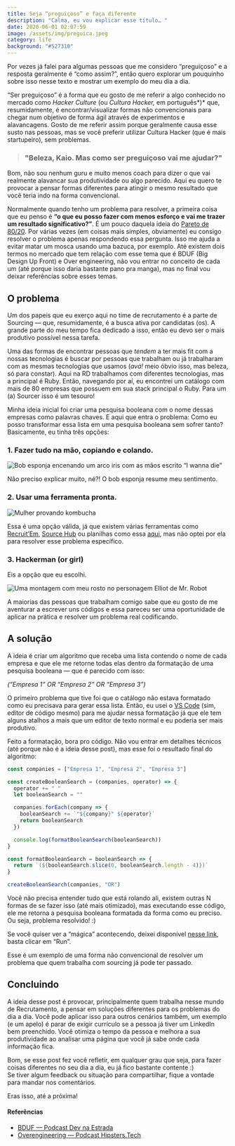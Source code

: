 ```yaml
---
title: Seja “preguiçoso” e faça diferente
description: "Calma, eu vou explicar esse título… "
date: 2020-06-01 02:07:59
image: /assets/img/preguica.jpeg
category: life
background: "#527310"
---
```


Por vezes já falei para algumas pessoas que me considero “preguiçoso” e a resposta geralmente é “como assim?”, então quero explorar um pouquinho sobre isso nesse texto e mostrar um exemplo do meu dia a dia.

“Ser preguiçoso” é a forma que eu gosto de me referir a algo conhecido no mercado como _Hacker Culture_ (ou _Cultura Hacker,_ em português*)* que, resumidamente, é encontrar/visualizar formas não convencionais para chegar num objetivo de forma ágil através de experimentos e alavancagens. Gosto de me referir assim porque geralmente causa esse susto nas pessoas, mas se você preferir utilizar Cultura Hacker (que é mais startupeiro), sem problemas.

> ### "Beleza, Kaio. Mas como ser preguiçoso vai me ajudar?"

Bom, não sou nenhum guru e muito menos coach para dizer o que vai realmente alavancar sua produtividade ou algo parecido. Aqui eu quero te provocar a pensar formas diferentes para atingir o mesmo resultado que você teria indo na forma convencional.

Normalmente quando tenho um problema para resolver, a primeira coisa que eu penso é **“o que eu posso fazer com menos esforço e vai me trazer um resultado significativo?”**. É um pouco daquela ideia do [Pareto de 80/20](https://pt.wikipedia.org/wiki/Princ%C3%ADpio_de_Pareto). Por várias vezes (em coisas mais simples, obviamente) eu consigo resolver o problema apenas respondendo essa pergunta. Isso me ajuda a evitar matar um mosca usando uma bazuca, por exemplo. Até existem dois termos no mercado que tem relação com esse tema que é BDUF (Big Design Up Front) e Over engineering, não vou entrar no conceito de cada um (até porque isso daria bastante pano pra manga), mas no final vou deixar referências sobre esses temas.

## O problema

Um dos papeis que eu exerço aqui no time de recrutamento é a parte de Sourcing — que, resumidamente, é a busca ativa por candidatas (os). A grande parte do meu tempo fica dedicado a isso, então eu devo ser o mais produtivo possível nessa tarefa.

Uma das formas de encontrar pessoas que _tendem_ a ter mais fit com a nossas tecnologias é buscar por pessoas que trabalham ou já trabalharam com as mesmas tecnologias que usamos (_avá!_ meio óbvio isso, mas beleza, só para constar). Aqui na RD trabalhamos com diferentes tecnologias, mas a principal é Ruby. Então, navegando por aí, eu encontrei um catálogo com mais de 80 empresas que possuem em sua stack principal o Ruby. Para um (a) Sourcer isso é um tesouro!

Minha ideia inicial foi criar uma pesquisa booleana com o nome dessas empresas como palavras chaves. E aqui que entra o problema: Como eu posso transformar essa lista em uma pesquisa booleana sem sofrer tanto?Basicamente, eu tinha três opções:

### **1. Fazer tudo na mão, copiando e colando.**

![Bob esponja encenando um arco iris com as mãos escrito “I wanna die”](/assets/img/spongebob.jpg "Bob esponja encenando um arco iris com as mãos escrito “I wanna die”")

Não preciso explicar muito, né?! O bob esponja resume meu sentimento.

### **2. Usar uma ferramenta pronta.**

![Mulher provando kombucha](/assets/img/kombucha.jpg "Mulher provando kombucha")

Essa é uma opção válida, já que existem várias ferramentas como [Recruit’Em](http://recruitin.net/), [Source Hub](https://source.socialtalent.com/) ou planilhas como essa [aqui](https://drive.google.com/file/d/1m6ovg33-ShU8JIOveVQAfJalfbF5V0e_/view), mas não optei por ela para resolver esse problema específico.

### **3. Hackerman (or girl)**

Eis a opção que eu escolhi.

![Uma montagem com meu rosto no personagem Elliot de Mr. Robot](/assets/img/kaiohackerman.jpg "Uma montagem com meu rosto no personagem Elliot de Mr. Robot")

A maiorias das pessoas que trabalham comigo sabe que eu gosto de me aventurar a escrever uns códigos e essa pareceu ser uma oportunidade de aplicar na prática e resolver um problema real codificando.

## A solução

A ideia é criar um algoritmo que receba uma lista contendo o nome de cada empresa e que ele me retorne todas elas dentro da formatação de uma pesquisa booleana — que é parecido com isso:

_(“Empresa 1” OR “Empresa 2” OR “Empresa 3”)_

O primeiro problema que tive foi que o catálogo não estava formatado como eu precisava para gerar essa lista. Então, eu usei o [VS Code](https://code.visualstudio.com/) (sim, editor de código mesmo) para me ajudar nessa formatação já que ele tem alguns atalhos a mais que um editor de texto normal e eu poderia ser mais produtivo.

Feito a formatação, bora pro código. Não vou entrar em detalhes técnicos (até porque não é a ideia desse post), mas esse foi o resultado final do algoritmo:

```javascript
const companies = ["Empresa 1", "Empresa 2", "Empresa 3"]

const createBooleanSearch = (companies, operator) => {
  operator += " "
  let booleanSearch = ""

  companies.forEach(company => {
    booleanSearch += `"${company}" ${operator}`
    return booleanSearch
  })

  console.log(formatBooleanSearch(booleanSearch))
}

const formatBooleanSearch = booleanSearch => {
  return `(${booleanSearch.slice(0, booleanSearch.length - 4)})`
}

createBooleanSearch(companies, "OR")
```

Você não precisa entender tudo que está rolando ali, existem outras N formas de se fazer isso (até mais otimizado), mas executando esse código, ele me retorna a pesquisa booleana formatada da forma como eu preciso. Ou seja, problema resolvido! :)

Se você quiser ver a “mágica” acontecendo, deixei disponível [nesse link](https://repl.it/@kaiofelipejs/booleanSearchBuilder), basta clicar em “Run”.

Esse é um exemplo de uma forma não convencional de resolver um problema que quem trabalha com sourcing já pode ter passado.

## Concluindo

A ideia desse post é provocar, principalmente quem trabalha nesse mundo de Recrutamento, a pensar em soluções diferentes para os problemas do dia a dia. Você pode aplicar isso para outros cenários também, um exemplo (e um apelo) é parar de exigir currículo se a pessoa já tiver um LinkedIn bem preenchido. Você otimiza o tempo da pessoa e melhora a sua produtividade ao analisar uma página que você já sabe onde cada informação fica.

Bom, se esse post fez você refletir, em qualquer grau que seja, para fazer coisas diferentes no seu dia a dia, eu já fico bastante contente :)\
Se tiver algum feedback ou situação para compartilhar, fique a vontade para mandar nos comentários.

Eras isso, até a próxima!

#### Referências

- [BDUF — Podcast Dev na Estrada](https://devnaestrada.com.br/2019/08/02/big-design-up-front-bduf.html)
- [Overengineering — Podcast Hipsters.Tech](https://hipsters.tech/overengineering-hipsters-142/)
